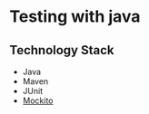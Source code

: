 # Testing with java

## Technology Stack
- Java
- Maven
- JUnit
- [Mockito](https://site.mockito.org/)
